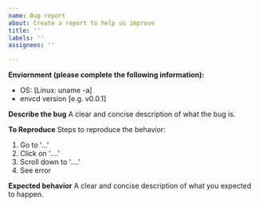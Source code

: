 ```yaml
---
name: Bug report
about: Create a report to help us improve
title: ''
labels: ''
assignees: ''

---
```


**Enviornment (please complete the following information):**
- OS: [Linux: uname -a]
- envcd version [e.g. v0.0.1]

**Describe the bug**
A clear and concise description of what the bug is.

**To Reproduce**
Steps to reproduce the behavior:
1. Go to '...'
2. Click on '....'
3. Scroll down to '....'
4. See error

**Expected behavior**
A clear and concise description of what you expected to happen.